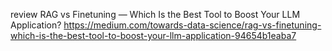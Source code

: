 


review
RAG vs Finetuning — Which Is the Best Tool to Boost Your LLM Application?
https://medium.com/towards-data-science/rag-vs-finetuning-which-is-the-best-tool-to-boost-your-llm-application-94654b1eaba7
